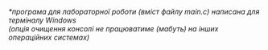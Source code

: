 <em>*програма для лабораторної роботи (вміст файлу main.c) написана для терміналу Windows\
 (опція очищення консолі не працюватиме (мабуть) на інших операційних системах)</em>
